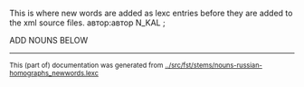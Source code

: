 This is where new words are added as lexc entries before they are 
added to the xml source files.
автор:автор N_KAL ;


ADD NOUNS BELOW


* * *
<small>This (part of) documentation was generated from [../src/fst/stems/nouns-russian-homographs_newwords.lexc](http://github.com/giellalt/lang-mdf/blob/main/../src/fst/stems/nouns-russian-homographs_newwords.lexc)</small>